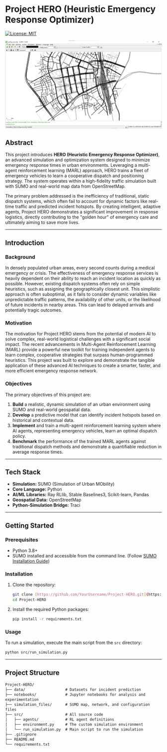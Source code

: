 # Project HERO (Heuristic Emergency Response Optimizer)

[![License: MIT](https://img.shields.io/badge/License-MIT-yellow.svg)](https://opensource.org/licenses/MIT)

![SUMO Simulation of Shinjuku](docsimages/simulation-demo.png)

##  Abstract

This project introduces **HERO (Heuristic Emergency Response Optimizer)**, an advanced simulation and optimization system designed to minimize emergency response times in urban environments. Leveraging a multi-agent reinforcement learning (MARL) approach, HERO trains a fleet of emergency vehicles to learn a cooperative dispatch and positioning strategy. The system operates within a high-fidelity traffic simulation built with SUMO and real-world map data from OpenStreetMap.

The primary problem addressed is the inefficiency of traditional, static dispatch systems, which often fail to account for dynamic factors like real-time traffic and predicted incident hotspots. By creating intelligent, adaptive agents, Project HERO demonstrates a significant improvement in response logistics, directly contributing to the "golden hour" of emergency care and ultimately aiming to save more lives.

---

##  Introduction

### Background
In densely populated urban areas, every second counts during a medical emergency or crisis. The effectiveness of emergency response services is heavily dependent on their ability to reach an incident location as quickly as possible. However, existing dispatch systems often rely on simple heuristics, such as assigning the geographically closest unit. This simplistic approach is often suboptimal, as it fails to consider dynamic variables like unpredictable traffic patterns, the availability of other units, or the likelihood of future incidents in nearby areas. This can lead to delayed arrivals and potentially tragic outcomes.

### Motivation
The motivation for Project HERO stems from the potential of modern AI to solve complex, real-world logistical challenges with a significant social impact. The recent advancements in Multi-Agent Reinforcement Learning (MARL) provide a powerful new toolkit for training independent agents to learn complex, cooperative strategies that surpass human-programmed heuristics. This project was built to explore and demonstrate the tangible application of these advanced AI techniques to create a smarter, faster, and more efficient emergency response network.

### Objectives
The primary objectives of this project are:
1.  **Build** a realistic, dynamic simulation of an urban environment using SUMO and real-world geospatial data.
2.  **Develop** a predictive model that can identify incident hotspots based on historical and contextual data.
3.  **Implement** and train a multi-agent reinforcement learning system where AI agents, representing emergency vehicles, learn an optimal dispatch policy.
4.  **Benchmark** the performance of the trained MARL agents against traditional dispatch methods and demonstrate a quantifiable reduction in average response times.

---

##  Tech Stack

* **Simulation:** SUMO (Simulation of Urban MObility)
* **Core Language:** Python
* **AI/ML Libraries:** Ray RLlib, Stable Baselines3, Scikit-learn, Pandas
* **Geospatial Data:** OpenStreetMap
* **Python-Simulation Bridge:** Traci

---

##  Getting Started

### Prerequisites
* Python 3.8+
* SUMO installed and accessible from the command line. (Follow [SUMO Installation Guide](https://sumo.dlr.de/docs/Installing.html))

### Installation
1.  Clone the repository:
    ```bash
    git clone [https://github.com/YourUsername/Project-HERO.git](https://github.com/YourUsername/Project-HERO.git)
    cd Project-HERO
    ```
2.  Install the required Python packages:
    ```bash
    pip install -r requirements.txt
    ```

### Usage
To run a simulation, execute the main script from the `src` directory:
```bash
python src/run_simulation.py
```

---

##  Project Structure

```
Project-HERO/
├── data/                  # Datasets for incident prediction
├── notebooks/             # Jupyter notebooks for analysis and experimentation
├── simulation_files/      # SUMO map, network, and configuration files
├── src/                   # All source code
│   ├── agents/            # RL agent definitions
│   ├── environment.py     # The custom simulation environment
│   └── run_simulation.py  # Main script to run the simulation
├── .gitignore
├── README.md
└── requirements.txt

